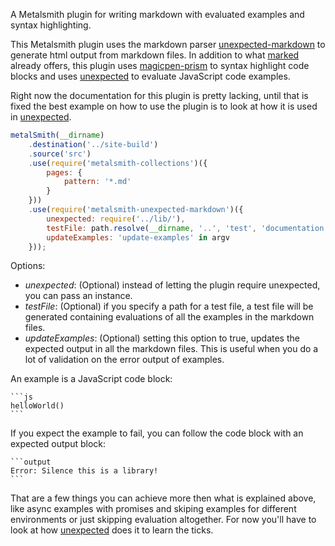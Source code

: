 A Metalsmith plugin for writing markdown with evaluated examples and
syntax highlighting.

This Metalsmith plugin uses the markdown parser
[unexpected-markdown](https://github.com/unexpectedjs/unexpected-markdown) to generate html output from
markdown files. In addition to what [marked](https://github.com/chjj/marked) already offers, this plugin
uses [magicpen-prism](,https://github.com/unexpectedjs/magicpen-prism)
to syntax highlight code blocks and uses
[unexpected](http://unexpectedjs.github.io/) to evaluate JavaScript
code examples.

Right now the documentation for this plugin is pretty lacking, until
that is fixed the best example on how to use the plugin is to look at
how it is used in
[unexpected](http://unexpectedjs.github.io/).

```js
metalSmith(__dirname)
    .destination('../site-build')
    .source('src')
    .use(require('metalsmith-collections')({
        pages: {
            pattern: '*.md'
        }
    }))
    .use(require('metalsmith-unexpected-markdown')({
        unexpected: require('../lib/'),
        testFile: path.resolve(__dirname, '..', 'test', 'documentation.spec.js'),
        updateExamples: 'update-examples' in argv
    }));
```

Options:

* _unexpected_: (Optional) instead of letting the plugin require
  unexpected, you can pass an instance.
* _testFile_: (Optional) if you specify a path for a test file, a test
  file will be generated containing evaluations of all the examples in
  the markdown files.
* _updateExamples_: (Optional) setting this option to true, updates
  the expected output in all the markdown files. This is useful when
  you do a lot of validation on the error output of examples.

An example is a JavaScript code block:

    ```js
    helloWorld()
    ```

If you expect the example to fail, you can follow the code block with
an expected output block:

    ```output
    Error: Silence this is a library!
    ```

That are a few things you can achieve more then what is explained
above, like async examples with promises and skiping examples for
different environments or just skipping evaluation altogether. For now
you'll have to look at how
[unexpected](http://unexpectedjs.github.io/)
does it to learn the ticks.
